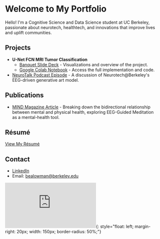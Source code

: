 # Welcome to My Portfolio

Hello! I'm a Cognitive Science and Data Science student at UC Berkeley, passionate about neurotech, healthtech, and innovations that improve lives and uplift communities.

## Projects
- **U-Net FCN MRI Tumor Classification**
  - [Banquet Slide Deck](https://docs.google.com/presentation/d/1hrxFJ_2oNG2gDl1-EjpjD9lEy_CkqLDlOv4OzKYC4cc/edit#slide=id.p) - Visualizations and overview of the project.
  - [Google Colab Notebook](https://colab.research.google.com/drive/1BZG8uK6YUqL9aYi-Dk8pFQcsqfyhE_HJ?usp=sharing) - Access the full implementation and code.
- [NeuroTalk Podcast Episode](https://open.spotify.com/episode/11FaSkpjikXlh6dczcasaY?si=e7f978b079b64627) - A discussion of Neurotech@Berkeley's EEG-driven generative art model.

## Publications
- [MIND Magazine Article](https://neurotech.studentorg.berkeley.edu/MIND_F23.pdf) - Breaking down the bidirectional relationship between mental and physical health, exploring EEG-Guided Meditation as a mental-health tool.

## Résumé
[View My Résumé](file:///Users/beatricelowman/Downloads/Lowman_Beatrice_Resume_03_03_2025.docx%20(1).pdf)

## Contact
- [LinkedIn](https://www.linkedin.com/in/beatrice-lowman/)
- Email: bealowman@berkeley.edu

![Beatrice Lowman](https://github.com/bealowman/bealowman.github.io/edit/main/index.md#:~:text=Headshot_05%2D02%2D-,2025,-%2D18%2D59%2D10){: style="float: left; margin-right: 20px; width: 150px; border-radius: 50%;"}
